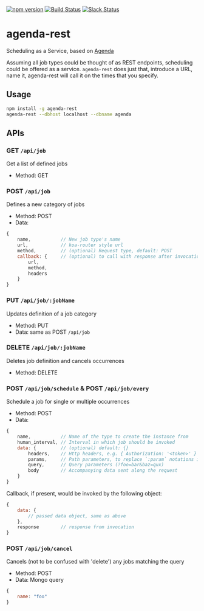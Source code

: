 [![npm version](https://badge.fury.io/js/agenda-rest.svg)](https://www.npmjs.com/package/agenda-rest)
<a href="http://travis-ci.org/agenda/agenda-rest"><img src="https://api.travis-ci.org/agenda/agenda-rest.svg?branch=master" alt="Build Status"></a>
<a href="https://slackin-ekwifvcwbr.now.sh/"><img src="https://slackin-ekwifvcwbr.now.sh/badge.svg" alt="Slack Status"></a>

# agenda-rest

Scheduling as a Service, based on [Agenda](https://github.com/agenda/agenda)

Assuming all job types could be thought of as REST endpoints, scheduling could be offered as a service. `agenda-rest` does just that, introduce a URL, name it, agenda-rest will call it on the times that you specify.

## Usage
```bash
npm install -g agenda-rest
agenda-rest --dbhost localhost --dbname agenda
```
## APIs

### **GET `/api/job`**
Get a list of defined jobs

* Method: GET

### **POST `/api/job`**
Defines a new category of jobs

* Method: POST
* Data:
```javascript
{
    name,           // New job type's name
    url,            // koa-router style url
    method,         // (optional) Request type, default: POST
    callback: {     // (optional) to call with response after invocation
        url,
        method,
        headers
    }
}
```

### **PUT `/api/job/:jobName`**
Updates definition of a job category

* Method: PUT
* Data: same as POST `/api/job`

### **DELETE `/api/job/:jobName`**
Deletes job definition and cancels occurrences 

* Method: DELETE

### **POST `/api/job/schedule`** & **POST `/api/job/every`**
Schedule a job for single or multiple occurrences

* Method: POST
* Data:
```javascript
{
    name,           // Name of the type to create the instance from
    human_interval, // Interval in which job should be invoked
    data: {         // (optional) default: {}
        headers,    // Http headers, e.g. { Authorization: '<token>' }
        params,     // Path parameters, to replace `:param` notations in job definition's url
        query,      // Query parameters (?foo=bar&baz=qux)
        body        // Accompanying data sent along the request
    }
}
```

Callback, if present, would be invoked by the following object:
```javascript
{
    data: {
        // passed data object, same as above
    },
    response        // response from invocation
}
```

### **POST `/api/job/cancel`**
Cancels (not to be confused with 'delete') any jobs matching the query

* Method: POST
* Data: Mongo query
```javascript
{
    name: "foo"
}
```
